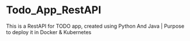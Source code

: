 # Todo_App_RestAPI
This is a RestAPI for TODO app, created using Python And Java | Purpose to deploy it in Docker &amp; Kubernetes
